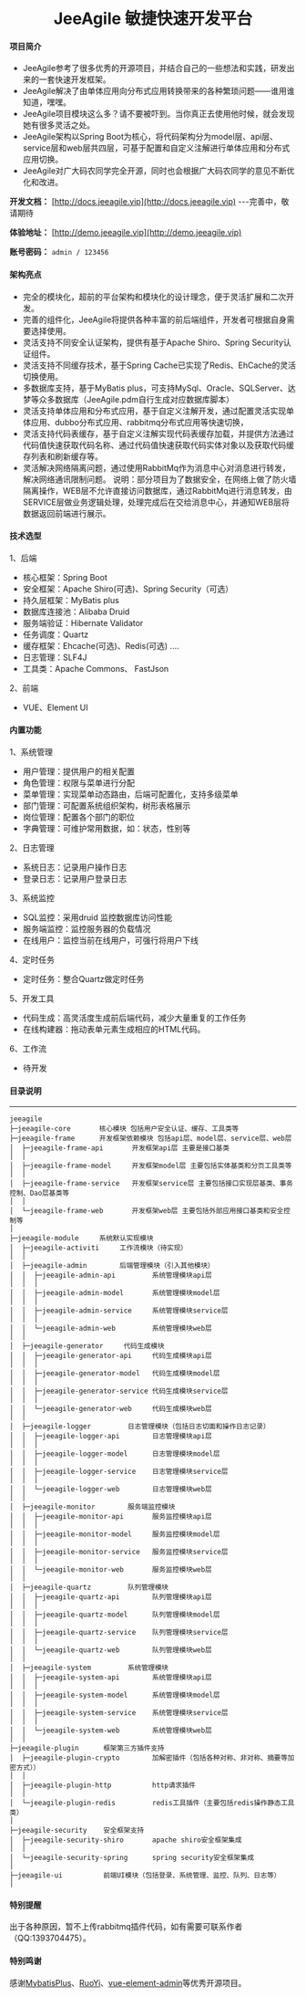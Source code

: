<h1 style="text-align: center">JeeAgile 敏捷快速开发平台</h1>

#### 项目简介

- JeeAgile参考了很多优秀的开源项目，并结合自己的一些想法和实践，研发出来的一套快速开发框架。
- JeeAgile解决了由单体应用向分布式应用转换带来的各种繁琐问题——谁用谁知道，嘿嘿。
- JeeAgile项目模块这么多？请不要被吓到。当你真正去使用他时候，就会发现她有很多灵活之处。
- JeeAgile架构以Spring Boot为核心，将代码架构分为model层、api层、service层和web层共四层，可基于配置和自定义注解进行单体应用和分布式应用切换。
- JeeAgile对广大码农同学完全开源，同时也会根据广大码农同学的意见不断优化和改进。

**开发文档：**  [http://docs.jeeagile.vip](http://docs.jeeagile.vip) ---完善中，敬请期待

**体验地址：**  [http://demo.jeeagile.vip](http://demo.jeeagile.vip)

**账号密码：** `admin / 123456`

#### 架构亮点
- 完全的模块化，超前的平台架构和模块化的设计理念，便于灵活扩展和二次开发。
- 完善的组件化，JeeAgile将提供各种丰富的前后端组件，开发者可根据自身需要选择使用。
- 灵活支持不同安全认证架构，提供有基于Apache Shiro、Spring Security认证组件。
- 灵活支持不同缓存技术，基于Spring Cache已实现了Redis、EhCache的灵活切换使用。
- 多数据库支持，基于MyBatis plus，可支持MySql、Oracle、SQLServer、达梦等众多数据库（JeeAgile.pdm自行生成对应数据库脚本）
- 灵活支持单体应用和分布式应用，基于自定义注解开发，通过配置灵活实现单体应用、dubbo分布式应用、rabbitmq分布式应用等快速切换，
- 灵活支持代码表缓存，基于自定义注解实现代码表缓存加载，并提供方法通过代码值快速获取代码名称、通过代码值快速获取代码实体对象以及获取代码缓存列表和刷新缓存等。
- 灵活解决网络隔离问题，通过使用RabbitMq作为消息中心对消息进行转发，解决网络通讯限制问题。
    说明：部分项目为了数据安全，在网络上做了防火墙隔离操作，WEB层不允许直接访问数据库，通过RabbitMq进行消息转发，由SERVICE层做业务逻辑处理，处理完成后在交给消息中心，并通知WEB层将数据返回前端进行展示。

#### 技术选型
    
1、后端

* 核心框架：Spring Boot
* 安全框架：Apache Shiro(可选)、Spring Security（可选）
* 持久层框架：MyBatis plus
* 数据库连接池：Alibaba Druid 
* 服务端验证：Hibernate Validator
* 任务调度：Quartz
* 缓存框架：Ehcache(可选)、Redis(可选) ....
* 日志管理：SLF4J 
* 工具类：Apache Commons、 FastJson

2、前端

* VUE、Element UI 


#### 内置功能
1、系统管理
- 用户管理：提供用户的相关配置
- 角色管理：权限与菜单进行分配
- 菜单管理：实现菜单动态路由，后端可配置化，支持多级菜单
- 部门管理：可配置系统组织架构，树形表格展示
- 岗位管理：配置各个部门的职位
- 字典管理：可维护常用数据，如：状态，性别等

2、日志管理
- 系统日志：记录用户操作日志
- 登录日志：记录用户登录日志

3、系统监控
- SQL监控：采用druid 监控数据库访问性能
- 服务端监控：监控服务器的负载情况
- 在线用户：监控当前在线用户，可强行将用户下线

4、定时任务
- 定时任务：整合Quartz做定时任务

5、开发工具
- 代码生成：高灵活度生成前后端代码，减少大量重复的工作任务
- 在线构建器：拖动表单元素生成相应的HTML代码。

6、工作流
- 待开发


#### 目录说明
-----------------------------------
```
jeeagile      
├─jeeagile-core       核心模块 包括用户安全认证、缓存、工具类等
├─jeeagile-frame      开发框架依赖模块 包括api层、model层、service层、web层
│  ├─jeeagile-frame-api       开发框架api层 主要是接口基类
│  │
│  ├─jeeagile-frame-model     开发框架model层 主要包括实体基类和分页工具类等
│  │
│  ├─jeeagile-frame-service   开发框架service层 主要包括接口实现层基类、事务控制、Dao层基类等
│  │
│  └─jeeagile-frame-web       开发框架web层 主要包括外部应用接口基类和安全控制等
│  
├─jeeagile-module     系统默认实现模块
│  ├─jeeagile-activiti     工作流模块（待实现）
│  │
│  ├─jeeagile-admin        后端管理模块（引入其他模块）
│  │  ├─jeeagile-admin-api         系统管理模块api层
│  │  │
│  │  ├─jeeagile-admin-model       系统管理模块model层
│  │  │
│  │  ├─jeeagile-admin-service     系统管理模块service层
│  │  │
│  │  └─jeeagile-admin-web         系统管理模块web层
│  │  
│  ├─jeeagile-generator     代码生成模块
│  │  ├─jeeagile-generator-api     代码生成模块api层
│  │  │
│  │  ├─jeeagile-generator-model   代码生成模块model层
│  │  │
│  │  ├─jeeagile-generator-service 代码生成模块service层
│  │  │
│  │  └─jeeagile-generator-web     代码生成模块web层
│  │  
│  ├─jeeagile-logger         日志管理模块（包括日志切面和操作日志记录）
│  │  ├─jeeagile-logger-api        日志管理模块api层
│  │  │
│  │  ├─jeeagile-logger-model      日志管理模块model层
│  │  │
│  │  ├─jeeagile-logger-service    日志管理模块service层
│  │  │
│  │  └─jeeagile-logger-web        日志管理模块web层
│  │  
│  ├─jeeagile-monitor        服务端监控模块
│  │  ├─jeeagile-monitor-api       服务监控模块api层
│  │  │
│  │  ├─jeeagile-monitor-model     服务监控模块model层
│  │  │
│  │  ├─jeeagile-monitor-service   服务监控模块service层
│  │  │
│  │  └─jeeagile-monitor-web       服务监控模块web层
│  │  
│  ├─jeeagile-quartz         队列管理模块
│  │  ├─jeeagile-quartz-api        队列管理模块api层
│  │  │
│  │  ├─jeeagile-quartz-model      队列管理模块model层
│  │  │
│  │  ├─jeeagile-quartz-service    队列管理模块service层
│  │  │
│  │  └─jeeagile-quartz-web        队列管理模块web层
│  │  
│  ├─jeeagile-system         系统管理模块
│  │  ├─jeeagile-system-api        系统管理模块api层
│  │  │
│  │  ├─jeeagile-system-model      系统管理模块model层
│  │  │
│  │  ├─jeeagile-system-service    系统管理模块service层
│  │  │
│  │  └─jeeagile-system-web        系统管理模块web层
│  │  
├─jeeagile-plugin      框架第三方插件支持
│  ├─jeeagile-plugin-crypto        加解密插件（包括各种对称、非对称、摘要等加密方式））
│  │
│  ├─jeeagile-plugin-http          http请求插件
│  │
│  └─jeeagile-plugin-redis         redis工具插件（主要包括redis操作静态工具类）
│  
├─jeeagile-security    安全框架支持
│  ├─jeeagile-security-shiro       apache shiro安全框架集成
│  │
│  └─jeeagile-security-spring      spring security安全框架集成
│  
├─jeeagile-ui          前端UI模块（包括登录、系统管理、监控、队列、日志等）
│  
```
#### 特别提醒
出于各种原因，暂不上传rabbitmq插件代码，如有需要可联系作者（QQ:1393704475）。

#### 特别鸣谢

感谢[MybatisPlus](https://mp.baomidou.com/)、[RuoYi](http://www.ruoyi.vip/)、[vue-element-admin](https://panjiachen.github.io/)等优秀开源项目。

